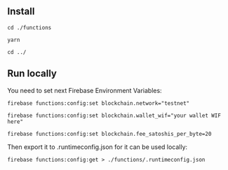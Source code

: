 ## Install

`cd ./functions`

`yarn`

`cd ../`

## Run locally

You need to set next Firebase Environment Variables:

`firebase functions:config:set blockchain.network="testnet"`

`firebase functions:config:set blockchain.wallet_wif="your wallet WIF here"`

`firebase functions:config:set blockchain.fee_satoshis_per_byte=20`

Then export it to .runtimeconfig.json for it can be used locally:

`firebase functions:config:get > ./functions/.runtimeconfig.json`
